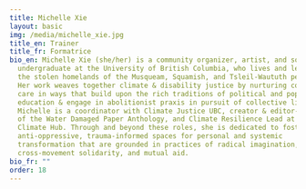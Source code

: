 ```yaml
---
title: Michelle Xie
layout: basic
img: /media/michelle_xie.jpg
title_en: Trainer
title_fr: Formatrice
bio_en: Michelle Xie (she/her) is a community organizer, artist, and sociology
  undergraduate at the University of British Columbia, who lives and learns on
  the stolen homelands of the Musqueam, Squamish, and Tsleil-Waututh peoples.
  Her work weaves together climate & disability justice by nurturing community
  care in ways that build upon the rich traditions of political and popular
  education & engage in abolitionist praxis in pursuit of collective liberation.
  Michelle is a coordinator with Climate Justice UBC, creator & editor-in-chief
  of the Water Damaged Paper Anthology, and Climate Resilience Lead at the UBC
  Climate Hub. Through and beyond these roles, she is dedicated to fostering
  anti-oppressive, trauma-informed spaces for personal and systemic
  transformation that are grounded in practices of radical imagination,
  cross-movement solidarity, and mutual aid.
bio_fr: ""
order: 18
---
```

